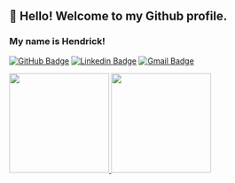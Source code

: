 ## 👋 Hello! Welcome to my Github profile.
### My name is Hendrick!

[![GitHub Badge](https://img.shields.io/badge/Hendrick-100000?style=flat-square&logo=github&logoColor=white)](https://github.com/HendricksSumeck)
[![Linkedin Badge](https://img.shields.io/badge/-Hendrick-blue?style=flat-square&logo=Linkedin&logoColor=white&link=https://www.linkedin.com/in/hendrick-sumeck-45a41918a/)](https://www.linkedin.com/in/hendrick-sumeck-45a41918a/) 
[![Gmail Badge](https://img.shields.io/badge/-hsumeck@gmail.com-c14438?style=flat-square&logo=Gmail&logoColor=white&link=hsumeck@gmail.com)](mailto:hsumeck@gmail.com)

<a href="https://github.com/hendricksumeck">
<img height="180em" src="https://github-readme-stats.vercel.app/api/top-langs/?username=HendricksSumeck&layout=compact&langs_count=7&theme=cobalt"/>
<img height="180em" src="https://github-readme-stats.vercel.app/api?username=HendricksSumeck&show_icons=true&theme=cobalt&include_all_commits=true&count_private=true"/>
</div>
